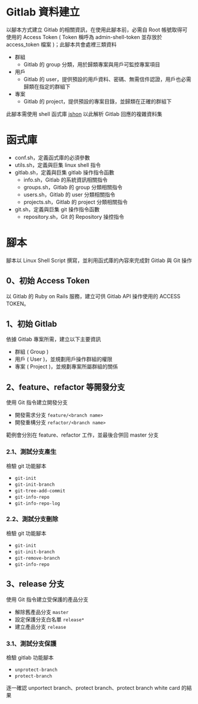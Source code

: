 # Gitlab 資料建立

以腳本方式建立 Gitlab 的相關資訊，在使用此腳本前，必需自 Root 帳號取得可使用的 Access Token ( Token 稱呼為 admin-shell-token 並存放於 access_token 檔案 )；此腳本共會處裡三類資料

+ 群組
    - Gitlab 的 group 分類，用於歸類專案與用戶可監控專案項目
+ 用戶
    - Gitlab 的 user，提供預設的用戶資料、密碼、無需信件認證，用戶也必需歸類在指定的群組下
+ 專案
    - Gitlab 的 project，提供預設的專案目錄，並歸類在正確的群組下

此腳本需使用 shell 函式庫 [jshon](http://kmkeen.com/jshon/) 以此解析 Gitlab 回應的複雜資料集

# 函式庫

+ conf.sh，定義函式庫的必須參數
+ utils.sh，定義與巨集 linux shell 指令
+ gitlab.sh，定義與巨集 gitlab 操作指令函數
    - info.sh，Gitlab 的系統資訊相關指令
    - groups.sh，Gitlab 的 group 分類相關指令
    - users.sh，Gitlab 的 user 分類相關指令
    - projects.sh，Gitlab 的 project 分類相關指令
+ git.sh，定義與巨集 git 操作指令函數
    - repository.sh，Git 的 Repository 操控指令

# 腳本

腳本以 Linux Shell Script 撰寫，並利用函式庫的內容來完成對 Gitlab 與 Git 操作

## 0、初始 Access Token

以 Gitlab 的 Ruby on Rails 服務，建立可供 Gitlab API 操作使用的 ACCESS TOKEN。

## 1、初始 Gitlab

依據 Gitlab 專案所需，建立以下主要資訊

+ 群組 ( Group )
+ 用戶 ( User )，並規劃用戶操作群組的權限
+ 專案 ( Project )，並規劃專案所屬群組的關係

## 2、feature、refactor 等開發分支

使用 Git 指令建立開發分支

+ 開發需求分支 ```feature/<branch name>```
+ 開發重構分支 ```refactor/<branch name>```

範例會分別在 feature、refactor 工作，並最後合併回 master 分支

### 2.1、測試分支產生

檢驗 git 功能腳本

+ ```git-init```
+ ```git-init-branch```
+ ```git-tree-add-commit```
+ ```git-info-repo```
+ ```git-info-repo-log```

### 2.2、測試分支刪除

檢驗 git 功能腳本

+ ```git-init```
+ ```git-init-branch```
+ ```git-remove-branch```
+ ```git-info-repo```

## 3、release 分支

使用 Git 指令建立受保護的產品分支

+ 解除舊產品分支 ```master```
+ 設定保護分支白名單 ```release*```
+ 建立產品分支 ```release```

### 3.1、測試分支保護

檢驗 gitlab 功能腳本

+ ```unprotect-branch```
+ ```protect-branch```

逐一確認 unportect branch、protect branch、protect branch white card 的結果
